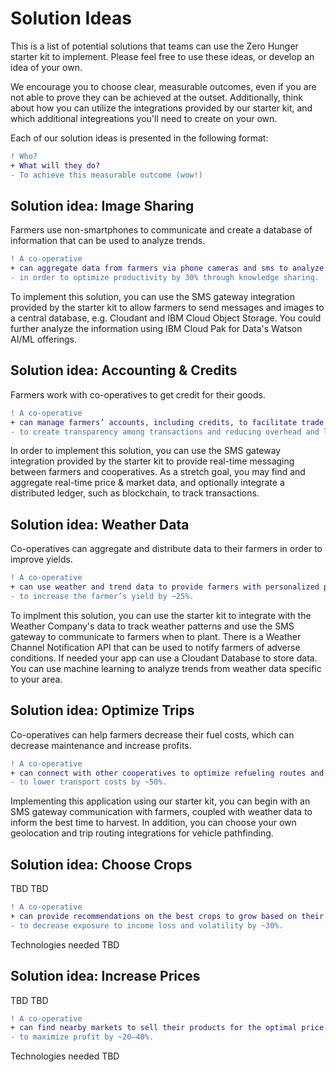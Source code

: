 # Solution Ideas

This is a list of potential solutions that teams can use the Zero Hunger starter kit to implement. Please feel free to use these ideas, or develop an idea of your own.

We encourage you to choose clear, measurable outcomes, even if you are not able to prove they can be achieved at the outset. Additionally, think about how you can utilize the integrations provided by our starter kit, and which additional integreations you'll need to create on your own.

Each of our solution ideas is presented in the following format:

```diff
! Who?
+ What will they do?
- To achieve this measurable outcome (wow!)
```

## Solution idea: Image Sharing

Farmers use non-smartphones to communicate and create a database of information that can be used to analyze trends.

```diff
! A co-operative
+ can aggregate data from farmers via phone cameras and sms to analyze the data 
- in order to optimize productivity by 30% through knowledge sharing.
```

To implement this solution, you can use the SMS gateway integration provided by the starter kit to allow farmers to send messages and images to a central database, e.g. Cloudant and IBM Cloud Object Storage. You could further analyze the information using IBM Cloud Pak for Data's Watson AI/ML offerings.

## Solution idea: Accounting & Credits

Farmers work with co-operatives to get credit for their goods.

```diff
! A co-operative
+ can manage farmers’ accounts, including credits, to facilitate trade and distribution of funds in order 
- to create transparency among transactions and reducing overhead and labor
```

In order to implement this solution, you can use the SMS gateway integration provided by the starter kit to provide real-time messaging between farmers and cooperatives. As a stretch goal, you may find and aggregate real-time price & market data, and optionally integrate a distributed ledger, such as blockchain, to track transactions.


## Solution idea: Weather Data

Co-operatives can aggregate and distribute data to their farmers in order to improve yields.

```diff
! A co-operative
+ can use weather and trend data to provide farmers with personalized plans regarding when to plant, fertilize, and irrigate
- to increase the farmer’s yield by ~25%.
```

To implment this solution, you can use the starter kit to integrate with the Weather Company's data to track weather patterns and use the SMS gateway to communicate to farmers when to plant. There is a Weather Channel Notification API that can be used to notify farmers of adverse conditions. If needed your app can use a Cloudant Database to store data. You can use machine learning to analyze trends from weather data specific to your area.

## Solution idea: Optimize Trips

Co-operatives can help farmers decrease their fuel costs, which can decrease maintenance and increase profits.

```diff
! A co-operative
+ can connect with other cooperatives to optimize refueling routes and trips 
- to lower transport costs by ~50%.
```

Implementing this application using our starter kit, you can begin with an SMS gateway communication with farmers, coupled with weather data to inform the best time to harvest. In addition, you can choose your own geolocation and trip routing integrations for vehicle pathfinding.

## Solution idea: Choose Crops

TBD TBD

```diff
! A co-operative
+ can provide recommendations on the best crops to grow based on their market, geographic, and environmental patterns
- to decrease exposure to income loss and volatility by ~30%.
```

Technologies needed TBD

## Solution idea: Increase Prices

TBD TBD

```diff
! A co-operative
+ can find nearby markets to sell their products for the optimal price 
- to maximize profit by ~20–40%.
```

Technologies needed TBD
